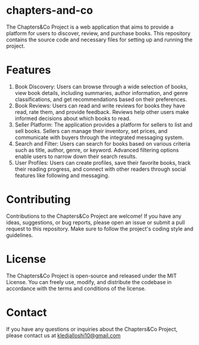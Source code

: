 # chapters-and-co
The Chapters&Co Project is a web application that aims to provide a platform for users to discover, review, and purchase books. This repository contains the source code and necessary files for setting up and running the project.
# Features
1. Book Discovery: Users can browse through a wide selection of books, view book details, including summaries, author information, and genre classifications, and get recommendations based on their preferences.
2. Book Reviews: Users can read and write reviews for books they have read, rate them, and provide feedback. Reviews help other users make informed decisions about which books to read.
3. Seller Platform: The application provides a platform for sellers to list and sell books. Sellers can manage their inventory, set prices, and communicate with buyers through the integrated messaging system.
4. Search and Filter: Users can search for books based on various criteria such as title, author, genre, or keyword. Advanced filtering options enable users to narrow down their search results.
5. User Profiles: Users can create profiles, save their favorite books, track their reading progress, and connect with other readers through social features like following and messaging.
# Contributing
Contributions to the Chapters&Co Project are welcome! If you have any ideas, suggestions, or bug reports, please open an issue or submit a pull request to this repository. Make sure to follow the project's coding style and guidelines.
# License
The Chapters&Co Project is open-source and released under the MIT License. You can freely use, modify, and distribute the codebase in accordance with the terms and conditions of the license.
# Contact
If you have any questions or inquiries about the Chapters&Co Project, please contact us at kledjalloshi10@gmail.com
